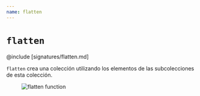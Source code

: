 ```yaml
---
name: flatten
---
```


# `flatten`

@include [signatures/flatten.md]

`flatten` crea una colección utilizando los elementos de las subcolecciones de esta colección.

<figure class="diagram">
  <img src="../images/flatten.svg" alt="flatten function">
  <!-- <figcaption class="diagram-desc"></figcaption> -->
</figure>
